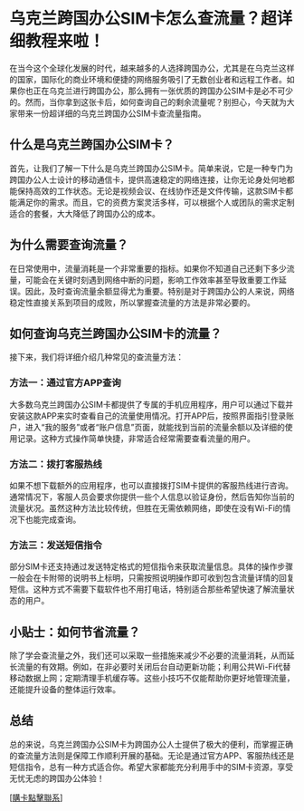 # 乌克兰跨国办公SIM卡怎么查流量？超详细教程来啦！

在当今这个全球化发展的时代，越来越多的人选择跨国办公，尤其是在乌克兰这样的国家，国际化的商业环境和便捷的网络服务吸引了无数创业者和远程工作者。如果你也正在乌克兰进行跨国办公，那么拥有一张优质的跨国办公SIM卡是必不可少的。然而，当你拿到这张卡后，如何查询自己的剩余流量呢？别担心，今天就为大家带来一份超详细的乌克兰跨国办公SIM卡查流量指南。

## 什么是乌克兰跨国办公SIM卡？

首先，让我们了解一下什么是乌克兰跨国办公SIM卡。简单来说，它是一种专门为跨国办公人士设计的移动通信卡，提供高速稳定的网络连接，让你无论身处何地都能保持高效的工作状态。无论是视频会议、在线协作还是文件传输，这款SIM卡都能满足你的需求。而且，它的资费方案灵活多样，可以根据个人或团队的需求定制适合的套餐，大大降低了跨国办公的成本。

## 为什么需要查询流量？

在日常使用中，流量消耗是一个非常重要的指标。如果你不知道自己还剩下多少流量，可能会在关键时刻遇到网络中断的问题，影响工作效率甚至导致重要工作延误。因此，及时查询流量余额显得尤为重要。特别是对于跨国办公的人来说，网络稳定性直接关系到项目的成败，所以掌握查流量的方法是非常必要的。

## 如何查询乌克兰跨国办公SIM卡的流量？

接下来，我们将详细介绍几种常见的查流量方法：

### 方法一：通过官方APP查询

大多数乌克兰跨国办公SIM卡都提供了专属的手机应用程序，用户可以通过下载并安装这款APP来实时查看自己的流量使用情况。打开APP后，按照界面指引登录账户，进入“我的服务”或者“账户信息”页面，就能找到当前的流量余额以及详细的使用记录。这种方式操作简单快捷，非常适合经常需要查看流量的用户。

### 方法二：拨打客服热线

如果不想下载额外的应用程序，也可以直接拨打SIM卡提供的客服热线进行咨询。通常情况下，客服人员会要求你提供一些个人信息以验证身份，然后告知你当前的流量状况。虽然这种方法比较传统，但胜在无需依赖网络，即使在没有Wi-Fi的情况下也能完成查询。

### 方法三：发送短信指令

部分SIM卡还支持通过发送特定格式的短信指令来获取流量信息。具体的操作步骤一般会在卡附带的说明书上标明，只需按照说明操作即可收到包含流量详情的回复短信。这种方式不需要下载软件也不用打电话，特别适合那些希望快速了解流量状态的用户。

## 小贴士：如何节省流量？

除了学会查流量之外，我们还可以采取一些措施来减少不必要的流量消耗，从而延长流量的有效期。例如，在非必要时关闭后台自动更新功能；利用公共Wi-Fi代替移动数据上网；定期清理手机缓存等。这些小技巧不仅能帮助你更好地管理流量，还能提升设备的整体运行效率。

## 总结

总的来说，乌克兰跨国办公SIM卡为跨国办公人士提供了极大的便利，而掌握正确的查流量方法则是保障工作顺利开展的基础。无论是通过官方APP、客服热线还是短信指令，总有一种方式适合你。希望大家都能充分利用手中的SIM卡资源，享受无忧无虑的跨国办公体验！

[[購卡點擊聯系](https://t.me/s/esim1088)]